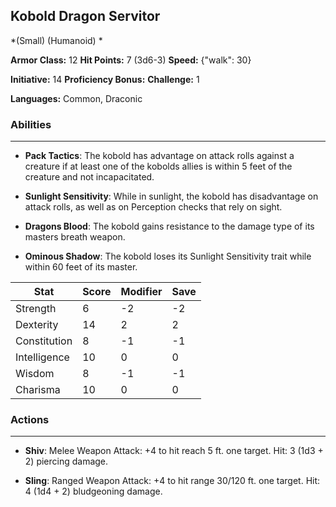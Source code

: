 ## Kobold Dragon Servitor
*(Small) (Humanoid) *

**Armor Class:** 12
**Hit Points:** 7 (3d6-3)
**Speed:** {"walk": 30}

**Initiative:** 14
**Proficiency Bonus:**
**Challenge:** 1

**Languages:** Common, Draconic

### Abilities
 --- 
- **Pack Tactics**: The kobold has advantage on attack rolls against a creature if at least one of the kobolds allies is within 5 feet of the creature and not incapacitated.

- **Sunlight Sensitivity**: While in sunlight, the kobold has disadvantage on attack rolls, as well as on Perception checks that rely on sight.

- **Dragons Blood**: The kobold gains resistance to the damage type of its masters breath weapon.

- **Ominous Shadow**: The kobold loses its Sunlight Sensitivity trait while within 60 feet of its master.



| Stat | Score | Modifier | Save |
| ---- | ---- | ---- | ---- |
| Strength | 6 | -2 | -2 |
| Dexterity | 14 | 2 | 2 |
| Constitution | 8 | -1 | -1 |
| Intelligence | 10 | 0 | 0 |
| Wisdom | 8 | -1 | -1 |
| Charisma | 10 | 0 | 0 |

### Actions
 --- 
- **Shiv**: Melee Weapon Attack: +4 to hit  reach 5 ft.  one target. Hit: 3 (1d3 + 2) piercing damage.

- **Sling**: Ranged Weapon Attack: +4 to hit  range 30/120 ft.  one target. Hit: 4 (1d4 + 2) bludgeoning damage.

